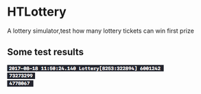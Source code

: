 # HTLottery
A lottery simulator,test how many lottery tickets can win first prize
## Some test results

![demoImg](https://github.com/runThor/HTLottery/raw/master/Other/result1.png)<br>
![demoImg](https://github.com/runThor/HTLottery/raw/master/Other/result4.png)<br>
![demoImg](https://github.com/runThor/HTLottery/raw/master/Other/result5.png)
